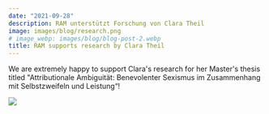 ```yaml
---
date: "2021-09-28"
description: RAM unterstützt Forschung von Clara Theil
image: images/blog/research.png
# image_webp: images/blog/blog-post-2.webp
title: RAM supports research by Clara Theil
---
```


We are extremely happy to support Clara's research for her Master's thesis titled "Attributionale Ambiguität: Benevolenter Sexismus im Zusammenhang mit Selbstzweifeln und Leistung“!

![](/images/portfolio/clara-masterarbeit.jpg)